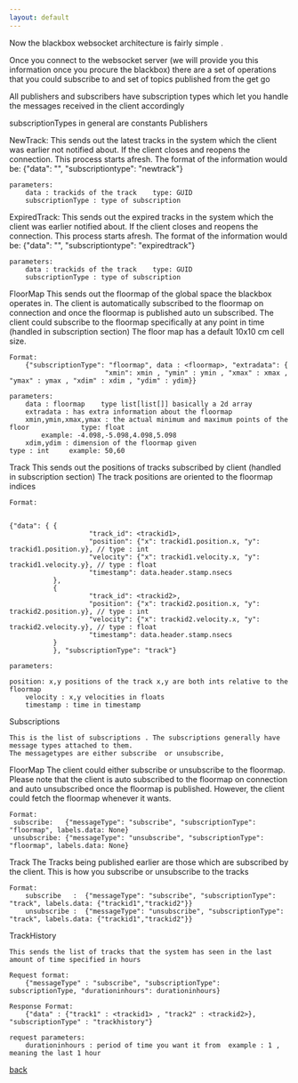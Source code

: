 ```yaml
---
layout: default
---
```


Now the blackbox websocket architecture is fairly simple . 

Once you connect to the websocket server (we will provide you this information once you procure the blackbox) 
there are a set of operations that you could subscribe to and set of topics published from the get go

All publishers and subscribers have subscription types which let you handle the messages received in the client accordingly

subscriptionTypes in general are constants
Publishers

NewTrack:
    This sends out the latest tracks in the system which the client was earlier not notified about. 
    If the client closes and reopens the connection. This process starts afresh.
    The format of the information would be:
        {"data": "<trackid1>", "subscriptiontype": "newtrack"}
    
    parameters:
        data : trackids of the track    type: GUID
        subscriptionType : type of subscription 
ExpiredTrack:
    This sends out the expired tracks in the system which the client was earlier notified about. 
    If the client closes and reopens the connection. This process starts afresh.
    The format of the information would be:
        {"data": "<trackid1>", "subscriptiontype": "expiredtrack"}
    
    parameters:
        data : trackids of the track    type: GUID
        subscriptionType : type of subscription 

FloorMap
    This sends out the floormap of the global space the blackbox operates in.
    The client is automatically subscribed to the floormap on connection and 
    once the floormap is published auto un subscribed.
    The client could subscribe to the floormap specifically at any point in time (handled in subscription section)
    The floor map has a default 10x10 cm cell size.
    
    Format:
        {"subscriptionType": "floormap", data : <floormap>, "extradata": {
                            "xmin": xmin , "ymin" : ymin , "xmax" : xmax , "ymax" : ymax , "xdim" : xdim , "ydim" : ydim}}
    
    parameters:
        data : floormap    type list[list[]] basically a 2d array
        extradata : has extra information about the floormap
        xmin,ymin,xmax,ymax : the actual minimum and maximum points of the floor             type: float    
            example: -4.098,-5.098,4.098,5.098
        xdim,ydim : dimension of the floormap given                                          type : int     example: 50,60
        
Track
    This sends out the positions of tracks subscribed by client (handled in subscription section)
    The track positions are oriented to the floormap indices
    
    Format:
    

	{"data": { {
                        "track_id": <trackid1>,
                        "position": {"x": trackid1.position.x, "y": trackid1.position.y}, // type : int 
                        "velocity": {"x": trackid1.velocity.x, "y": trackid1.velocity.y}, // type : float
                        "timestamp": data.header.stamp.nsecs
               },
               {
                        "track_id": <trackid2>,
                        "position": {"x": trackid2.position.x, "y": trackid2.position.y}, // type : int 
                        "velocity": {"x": trackid2.velocity.x, "y": trackid2.velocity.y}, // type : float
                        "timestamp": data.header.stamp.nsecs
               }   
               }, "subscriptionType": "track"}
   
    parameters:
        
	position: x,y positions of the track x,y are both ints relative to the floormap
        velocity : x,y velocities in floats 
        timestamp : time in timestamp
        

Subscriptions

    This is the list of subscriptions . The subscriptions generally have message types attached to them. 
    The messagetypes are either subscribe  or unsubscribe,
FloorMap
    The client could either subscribe or unsubscribe to the floormap. 
    Please note that the client is auto subscribed to the floormap on connection and 
    auto unsubscribed once the floormap is published.
    However, the client could fetch the floormap whenever it wants.
    
    Format:
     subscribe:   {"messageType": "subscribe", "subscriptionType": "floormap", labels.data: None}
     unsubscribe: {"messageType": "unsubscribe", "subscriptionType": "floormap", labels.data: None}
     
Track
    The Tracks being published earlier are those which are subscribed by the client. 
    This is how you subscribe or unsubscribe to the tracks
    
    Format:
        subscribe   :  {"messageType": "subscribe", "subscriptionType": "track", labels.data: {"trackid1","trackid2"}}
        unsubscribe :  {"messageType": "unsubscribe", "subscriptionType": "track", labels.data: {"trackid1","trackid2"}}

TrackHistory
    
    This sends the list of tracks that the system has seen in the last amount of time specified in hours
    
    Request format:
        {"messageType" : "subscribe", "subscriptionType": subscriptionType, "durationinhours": durationinhours}
        
    Response Format:
        {"data" : {"track1" : <trackid1> , "track2" : <trackid2>}, "subscriptionType" : "trackhistory"}
    
    request parameters:
        durationinhours : period of time you want it from  example : 1 , meaning the last 1 hour


[back](./)
